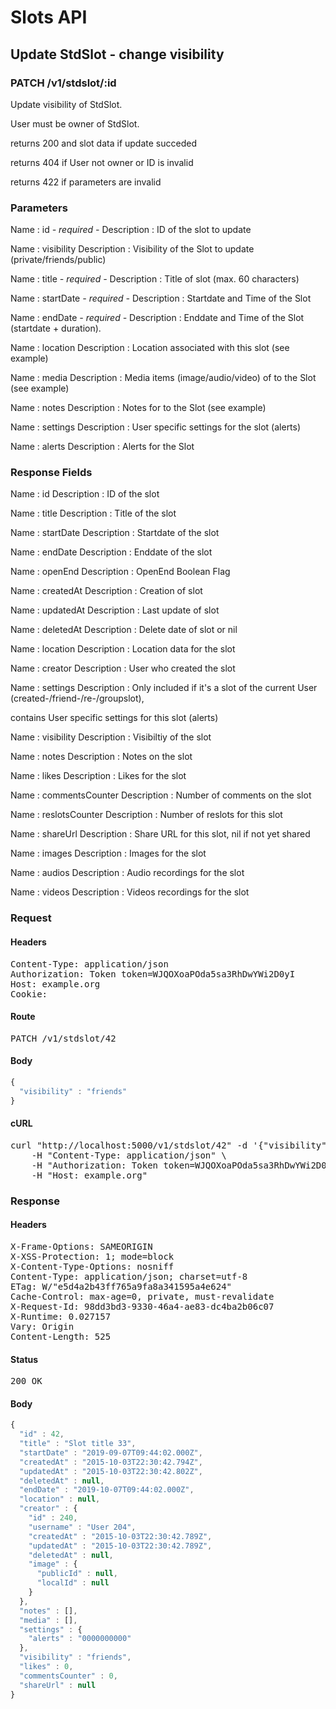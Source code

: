# Slots API

## Update StdSlot - change visibility

### PATCH /v1/stdslot/:id

Update visibility of StdSlot.

User must be owner of StdSlot.

returns 200 and slot data if update succeded 

returns 404 if User not owner or ID is invalid

returns 422 if parameters are invalid

### Parameters

Name : id *- required -*
Description : ID of the slot to update

Name : visibility
Description : Visibility of the Slot to update (private/friends/public)

Name : title *- required -*
Description : Title of slot (max. 60 characters)

Name : startDate *- required -*
Description : Startdate and Time of the Slot

Name : endDate *- required -*
Description : Enddate and Time of the Slot (startdate + duration).

Name : location
Description : Location associated with this slot (see example)

Name : media
Description : Media items (image/audio/video) of to the Slot (see example)

Name : notes
Description : Notes for to the Slot (see example)

Name : settings
Description : User specific settings for the slot (alerts)

Name : alerts
Description : Alerts for the Slot


### Response Fields

Name : id
Description : ID of the slot

Name : title
Description : Title of the slot

Name : startDate
Description : Startdate of the slot

Name : endDate
Description : Enddate of the slot

Name : openEnd
Description : OpenEnd Boolean Flag

Name : createdAt
Description : Creation of slot

Name : updatedAt
Description : Last update of slot

Name : deletedAt
Description : Delete date of slot or nil

Name : location
Description : Location data for the slot

Name : creator
Description : User who created the slot

Name : settings
Description : Only included if it&#39;s a slot of the current User (created-/friend-/re-/groupslot),

contains User specific settings for this slot (alerts)

Name : visibility
Description : Visibiltiy of the slot

Name : notes
Description : Notes on the slot

Name : likes
Description : Likes for the slot

Name : commentsCounter
Description : Number of comments on the slot

Name : reslotsCounter
Description : Number of reslots for this slot

Name : shareUrl
Description : Share URL for this slot, nil if not yet shared

Name : images
Description : Images for the slot

Name : audios
Description : Audio recordings for the slot

Name : videos
Description : Videos recordings for the slot

### Request

#### Headers

<pre>Content-Type: application/json
Authorization: Token token=WJQOXoaPOda5sa3RhDwYWi2D0yI
Host: example.org
Cookie: </pre>

#### Route

<pre>PATCH /v1/stdslot/42</pre>

#### Body
```javascript
{
  "visibility" : "friends"
}
```


#### cURL

<pre class="request">curl &quot;http://localhost:5000/v1/stdslot/42&quot; -d &#39;{&quot;visibility&quot;:&quot;friends&quot;}&#39; -X PATCH \
	-H &quot;Content-Type: application/json&quot; \
	-H &quot;Authorization: Token token=WJQOXoaPOda5sa3RhDwYWi2D0yI&quot; \
	-H &quot;Host: example.org&quot;</pre>

### Response

#### Headers

<pre>X-Frame-Options: SAMEORIGIN
X-XSS-Protection: 1; mode=block
X-Content-Type-Options: nosniff
Content-Type: application/json; charset=utf-8
ETag: W/&quot;e5d4a2b43ff765a9fa8a341595a4e624&quot;
Cache-Control: max-age=0, private, must-revalidate
X-Request-Id: 98dd3bd3-9330-46a4-ae83-dc4ba2b06c07
X-Runtime: 0.027157
Vary: Origin
Content-Length: 525</pre>

#### Status

<pre>200 OK</pre>

#### Body

```javascript
{
  "id" : 42,
  "title" : "Slot title 33",
  "startDate" : "2019-09-07T09:44:02.000Z",
  "createdAt" : "2015-10-03T22:30:42.794Z",
  "updatedAt" : "2015-10-03T22:30:42.802Z",
  "deletedAt" : null,
  "endDate" : "2019-10-07T09:44:02.000Z",
  "location" : null,
  "creator" : {
    "id" : 240,
    "username" : "User 204",
    "createdAt" : "2015-10-03T22:30:42.789Z",
    "updatedAt" : "2015-10-03T22:30:42.789Z",
    "deletedAt" : null,
    "image" : {
      "publicId" : null,
      "localId" : null
    }
  },
  "notes" : [],
  "media" : [],
  "settings" : {
    "alerts" : "0000000000"
  },
  "visibility" : "friends",
  "likes" : 0,
  "commentsCounter" : 0,
  "shareUrl" : null
}
```
